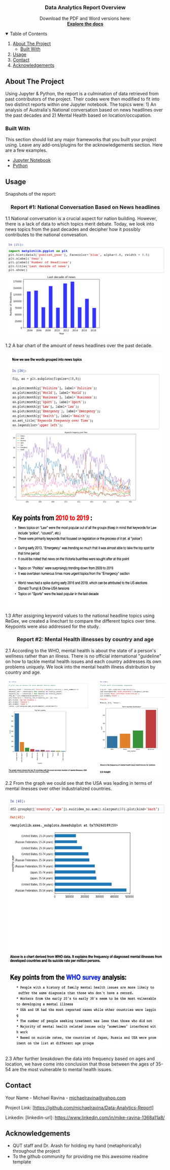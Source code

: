 <!-- Data Analytics -->
<br />
<p align="center"> 
  <h3 align="center">Data Analytics Report Overview</h3>
  <p align="center">
    Download the PDF and Word versions here: 
    <br />
    <a href="https://github.com/michaelravina/Data-Analytics-Report/tree/main/Report%20in%20PDF%20%26%20Word%20file"><strong>Explore the docs</strong></a>
    <br />
  </p>
</p>

<!-- TABLE OF CONTENTS -->
<details open="open">
  <summary>Table of Contents</summary>
  <ol>
    <li>
      <a href="#about-the-project">About The Project</a>
      <ul>
        <li><a href="#built-with">Built With</a></li>
      </ul>
    </li>
    <li><a href="#usage">Usage</a></li>
    <li><a href="#contact">Contact</a></li>
    <li><a href="#acknowledgements">Acknowledgements</a></li>
  </ol>
</details>



<!-- ABOUT THE PROJECT -->
## About The Project

Using Jupyter & Python, the report is a culmination of data retrieved from past contributors of the project. Their codes were then modified to fit into two distinct reports within one Jupyter notebook. The topics were: 1) An analysis of Australia's National conversation based on news headlines over the past decades and 2) Mental Health based on location/occupation.   

### Built With

This section should list any major frameworks that you built your project using. Leave any add-ons/plugins for the acknowledgements section. Here are a few examples.
* [Jupyter Notebook](https://jupyter.org/try)
* [Python](https://www.python.org/)



<!-- USAGE EXAMPLES -->
## Usage

Snapshots of the report:

<p align="center"> 
  <h3 align="center">Report #1: National Conversation Based on News headlines</h3>

1.1 National conversation is a crucial aspect for nation building. However, there is a lack of data to which topics merit debate. Today, we look into news topics from the past decades and decipher how it possibly contributes to the national convesation. 

<p align="center">
<img src = "images1/SS.2.png" width = "600" height = "300">
</p>

1.2 A bar chart of the amount of news headlines over the past decade.  

<p align="center">
<img src = "images1/SS3.png" width = "800" height = "800">
</p>

1.3 After assigning keyword values to the national headline topics using ReGex, we created a linechart to compare the different topics over time. Keypoints were also addressed for the study.

<p align="center"> 
  <h3 align="center">Report #2: Mental Health illnesses by country and age</h3>


2.1 According to the WHO, mental health is about the state of a person's wellness rather than an illness. There is no official international "guideline" on how to tackle mental health issues and each country addresses its own problems uniquely. We look into the mental health illness distribution by country and age.

<p align="center">
<img src = "images1/SS6.png" width = "600" height = "300">
</p>


2.2 From the graph we could see that the USA was leading in terms of mental ilnesses over other industrialized countries. 


<p align="center">
<img src = "images1/SS7.png" width = "800" height = "800">
</p>

2.3 After further breakdown the data into frequency based on ages and location, we have come into conclusion that those between the ages of 35-54 are the most vulnerable to mental health issues. 

<!-- CONTACT -->
## Contact

Your Name - Michael Ravina - michaelravina@yahoo.com

Project Link: [https://github.com/michaelravina/Data-Analytics-Report]

Linkedin: [linkedin-url]: https://www.linkedin.com/in/mike-ravina-1368a11a8/



<!-- ACKNOWLEDGEMENTS -->
## Acknowledgements
* QUT staff and Dr. Arash for holding my hand (metaphorically) throughout the project
* To the github community for providing me this awesome readme template
